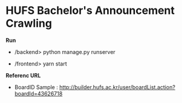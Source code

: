 # HUFS Bachelor's Announcement Crawling

**Run**

- /backend> python manage.py runserver

- /frontend> yarn start



**Referenc URL**

- BoardID Sample : http://builder.hufs.ac.kr/user/boardList.action?boardId=43626718

